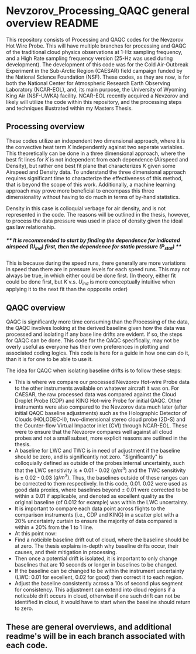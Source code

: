 # Nevzorov_Processing_QAQC general overview README
This repository consists of Processing and QAQC codes for the Nevzorov Hot Wire Probe. This will have multiple branches for processing and QAQC of the traditional cloud physics observations at 1-Hz sampling frequency, and a High Rate sampling frequency version (25-Hz was used during development). The development of this code was for the Cold Air-Outbreak Experiment in the Sub-Arctic Region (CAESAR) field campaign funded by the National Science Foundation (NSF). These codes, as they are now, is for both the National Center for Atmospheric Research Earth Observing Laboratory (NCAR-EOL), and, its main purpose, the University of Wyoming King Air (NSF-UWKA) facility. NCAR-EOL recently acquired a Nevzorov and likely will utilize the code within this repository, and the processing steps and techniques illustrated within my Masters Thesis.

## Processing overview
These codes utilize an independent two dimensional approach, where it is the convective heat term $K$ independently against two seperate variables. This theoretically can be done in a three dimensional approach, where the best fit lines for $K$ is not independent from each dependence (Airspeed and Density), but rather one best fit plane that characterizes $K$ given some Airspeed and Density data. To understand the three dimensional approach requires significant time to characterize the effectiveness of this method, that is beyond the scope of this work. Additionally, a machine learning approach may prove more beneficial to encompass this three dimensionality without having to do much in terms of by-hand statistics. 

Density in this case is colloquial verbage for air density, and is not represented in the code. The reasons will be outlined in the thesis, however, to process the data pressure was used in place of density given the ideal gas law relationship. 
##### ** It is recommended to start by finding the dependence for indicated airspeed ($U_{ind}$) first, then the dependence for static pressure ($P_{stat}$) ** 
This is because during the speed runs, there generally are more variations in speed than there are in pressure levels for each speed runs. This may not always be true, in which either could be done first. (In theory, either fit could be done first, but $K$ v.s. $U_{ind}$ is more conceptually intuitive when applying it to the next fit than the oppposite order)

## QAQC overview
QAQC is significantly more time consuming than the Processing of the data, the QAQC involves looking at the derived baseline given how the data was processed and isolating if any base line drifts are evident. If so, the steps for QAQC can be done. This code for the QAQC specifically, may not be overly useful as everyone has their own preferences in plotting and associated coding logics. This code is here for a guide in how one can do it, than it is for one to be able to use it.

The idea for QAQC when isolating baseline drifts is to follow these steps:
* This is where we compare our processed Nevzorov Hot-wire Probe data to the other instruments available on whatever aircraft it was on. For CAESAR, the raw processed data was compared against the Cloud Droplet Probe (CDP) and KING Hot-wire Probe for initial QAQC. Other instruments were also compared to the Nevzorov data much later (after initial QAQC baseline adjustments) such as the Holographic Detector of Clouds (HOLODEC-II), two-dimensional stereo cloud probe (2D-S) and the Counter-flow Virtual Impactor inlet (CVI) through NCAR-EOL. These were to ensure that the Nevzorov compares well against all cloud probes and not a small subset, more explicit reasons are outlined in the thesis.
* A baseline for LWC and TWC is in need of adjustment if the baseline should be zero, and is significantly not zero. "Significantly" is colloquially defined as outside of the probes internal uncertainty, such that the LWC sensitivity is ± 0.01 - 0.02 $(g /m^{3})$ and the TWC sensitivity is ± 0.02 - 0.03 $(g /m^{3})$. Thus, the baselines outside of these ranges can be corrected to them respectively. In this code, 0.01. 0.02 were used as good data proxies, where baselines beyond ± 0.01 were corrected to be within ± 0.01 if applicable, and denoted as excellent quality as the original baseline (of 0.012 for example) was within the LWC uncertainty.
* It is important to compare each data point across flights to the comparison instruments (i.e., CDP and KING) in a scatter plot with a 20% uncertainty curtain to ensure the majority of data compared is within ± 20% from the 1 to 1 line.
* At this point now:
* Find a noticible baseline drift out of cloud, where the baseline should be at zero. The thesis explains in-depth why baseline drifts occur, their causes, and their mitigation in processing.
* Then once a potential drift is isolated, it is important to only change baselines that are 10 seconds or longer in baselines to be changed.
* If the baseline can be changed to be within the instrument uncertainty (LWC: 0.01 for excellent, 0.02 for good) then correct it to each region.
* Adjust the baseline consistently across a 10s of second plus segment for consistency. This adjustment can extend into cloud regions if a noticable drift occurs in cloud, otherwise if one such drift can not be identified in cloud, it would have to start when the baseline should return to zero.

## These are general overviews, and additional readme's will be in each branch associated with each code.
